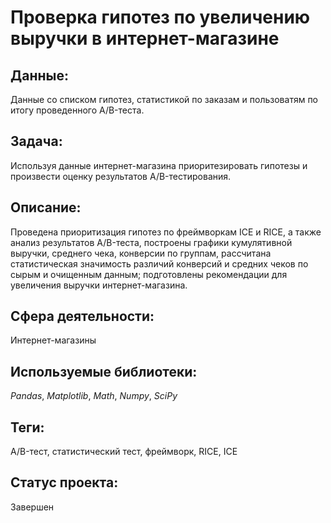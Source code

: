 # Проверка гипотез по увеличению выручки в интернет-магазине

## Данные:

Данные со списком гипотез, статистикой по заказам и пользоватям по итогу проведенного A/B-теста.

## Задача:

Используя данные интернет-магазина приоритезировать гипотезы и произвести оценку результатов A/B-тестирования.

## Описание:

Проведена приоритизация гипотез по фреймворкам ICE и RICE, а также анализ результатов A/B-теста, построены графики кумулятивной выручки, среднего чека, конверсии по группам, рассчитана статистическая значимость различий конверсий и средних чеков по сырым и очищенным данным; подготовлены рекомендации для увеличения выручки интернет-магазина.

## Сфера деятельности:

Интернет-магазины

## Используемые библиотеки:

_Pandas_, _Matplotlib_, _Math_, _Numpy_, _SciPy_

## Теги:

A/B-тест, статистический тест, фреймворк, RICE, ICE

## Статус проекта:

Завершен
